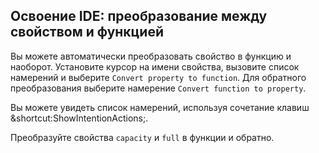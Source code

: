 ## Освоение IDE: преобразование между свойством и функцией

Вы можете автоматически преобразовать свойство в функцию и наоборот. Установите курсор на имени свойства, вызовите список намерений и выберите <span class="control">`Convert property to function`</span>. Для обратного преобразования выберите намерение <span class="control">`Convert function to property`</span>.

Вы можете увидеть список намерений, используя сочетание клавиш <span class="shortcut">&shortcut:ShowIntentionActions;</span>.

Преобразуйте свойства `capacity` и `full` в функции и обратно.